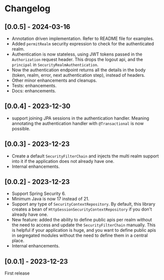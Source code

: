 # Changelog

## [0.0.5] - 2024-03-16

- Annotation driven implementation. Refer to README file for examples.
- Added `permitRealm` security expression to check for the authenticated realm.
- Authentication is now stateless, using JWT tokens passed in the `Authorization` request header. This drops the logout api, and the `principal` in
  `SecurityRealmAuthentication`.
- Now the authentication endpoint returns all the details in the body (token, realm, error, next authentication step), instead of headers.
- Other minor enhancements and cleanups.
- Tests: enhancements.
- Docs: enhancements.

## [0.0.4] - 2023-12-30

- support joining JPA sessions in the authentication handler. Meaning annotating the authentication handler with `@Transactional` is now possible.

## [0.0.3] - 2023-12-23

- Create a default `SecurityFilterChain` and injects the multi realm support into it if the application does not already have one.
- Internal enhancements.

## [0.0.2] - 2023-12-23

- Support Spring Security 6.
- Minimum Java is now 17 instead of 21.
- Support any type of `SecurityContextRepository`. By default, this library creates a bean of `HttpSessionSecurityContextRepository` if you don't already have
  one.
- New feature: added the ability to define public apis per realm without the need to access and update the `SecurityFilterChain` manually.
  This is helpful if your application is huge, and you want to define public apis in segregated modules without the need to define them in a central place.
- Internal enhancements.

## [0.0.1] - 2023-12-23

First release

